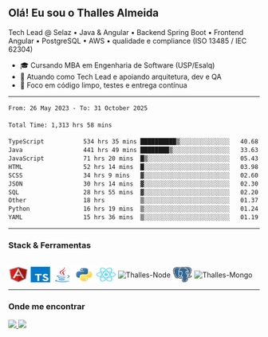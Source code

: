 ## Olá! Eu sou o Thalles Almeida

Tech Lead @ Selaz • Java & Angular • Backend Spring Boot • Frontend Angular • PostgreSQL • AWS • qualidade e compliance (ISO 13485 / IEC 62304)

- 🎓 Cursando MBA em Engenharia de Software (USP/Esalq)
- 🎯 Atuando como Tech Lead e apoiando arquitetura, dev e QA
- 🚀 Foco em código limpo, testes e entrega contínua

---

  <!--START_SECTION:waka-->

```txt
From: 26 May 2023 - To: 31 October 2025

Total Time: 1,313 hrs 58 mins

TypeScript           534 hrs 35 mins ██████████▒░░░░░░░░░░░░░░   40.68 %
Java                 441 hrs 49 mins ████████▒░░░░░░░░░░░░░░░░   33.63 %
JavaScript           71 hrs 20 mins  █▒░░░░░░░░░░░░░░░░░░░░░░░   05.43 %
HTML                 52 hrs 14 mins  █░░░░░░░░░░░░░░░░░░░░░░░░   03.98 %
SCSS                 34 hrs 9 mins   ▓░░░░░░░░░░░░░░░░░░░░░░░░   02.60 %
JSON                 30 hrs 14 mins  ▓░░░░░░░░░░░░░░░░░░░░░░░░   02.30 %
SQL                  28 hrs 55 mins  ▓░░░░░░░░░░░░░░░░░░░░░░░░   02.20 %
Other                18 hrs          ▒░░░░░░░░░░░░░░░░░░░░░░░░   01.37 %
Python               16 hrs 19 mins  ▒░░░░░░░░░░░░░░░░░░░░░░░░   01.24 %
YAML                 15 hrs 36 mins  ▒░░░░░░░░░░░░░░░░░░░░░░░░   01.19 %
```

<!--END_SECTION:waka-->

---
 
### Stack & Ferramentas

<div style="display: inline_block"><br>
  <!-- Linguagens / Frameworks -->
  <img align="center" alt="Thalles-Angular" title="Angular" height="32" width="40" src="https://raw.githubusercontent.com/devicons/devicon/master/icons/angularjs/angularjs-original.svg">
  <img align="center" alt="Thalles-TS" title="TypeScript" height="32" width="40" src="https://raw.githubusercontent.com/devicons/devicon/master/icons/typescript/typescript-plain.svg">
  <img align="center" alt="Thalles-Java" title="Java" height="32" width="40" src="https://raw.githubusercontent.com/devicons/devicon/master/icons/java/java-original.svg">
  <img align="center" alt="Thalles-Python" title="Python" height="32" width="40" src="https://raw.githubusercontent.com/devicons/devicon/master/icons/python/python-original.svg">
  <img align="center" alt="Thalles-React" title="React" height="32" width="40" src="https://raw.githubusercontent.com/devicons/devicon/master/icons/react/react-original.svg">
  <img align="center" alt="Thalles-Node" title="Node.js" height="32" width="40" src="https://cdn.jsdelivr.net/gh/devicons/devicon/icons/nodejs/nodejs-original.svg" />
  <!-- Banco / Infra -->
  <img align="center" alt="Thalles-PostgreSQL" title="PostgreSQL" height="32" width="40" src="https://raw.githubusercontent.com/devicons/devicon/master/icons/postgresql/postgresql-original.svg">
  <img align="center" alt="Thalles-Mongo" title="MongoDB" height="32" width="40" src="https://cdn.jsdelivr.net/gh/devicons/devicon/icons/mongodb/mongodb-original.svg" />
</div>

---

### Onde me encontrar
  
<div>
  <a href="https://www.linkedin.com/in/thalles-hsa" target="_blank">
    <img src="https://img.shields.io/badge/-LinkedIn-%230077B5?style=for-the-badge&logo=linkedin&logoColor=white">
  </a>
  <a href="mailto:thsa.henrique@gmail.com">
    <img src="https://img.shields.io/badge/-Gmail-%23333?style=for-the-badge&logo=gmail&logoColor=white">
  </a>
</div>

